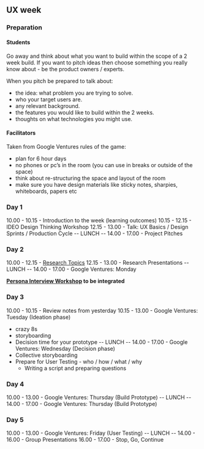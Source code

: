 ## UX week

### Preparation

#### Students

Go away and think about what you want to build within the scope of a 2 week build. If you want to pitch ideas then choose something you really know about - be the product owners / experts.

When you pitch be prepared to talk about:

- the idea: what problem you are trying to solve.
- who your target users are.
- any relevant background.
- the features you would like to build within the 2 weeks.
- thoughts on what technologies you might use.

#### Facilitators

Taken from Google Ventures rules of the game:

- plan for 6 hour days
- no phones or pc’s in the room (you can use in breaks or outside of the space)
- think about re-structuring the space and layout of the room
- make sure you have design materials like sticky notes, sharpies, whiteboards, papers etc

### Day 1

10.00 - 10.15 - Introduction to the week (learning outcomes)
10.15 - 12.15 - IDEO Design Thinking Workshop
12.15 - 13.00 - Talk: UX Basics / Design Sprints / Production Cycle
-- LUNCH --
14.00 - 17.00 - Project Pitches

### Day 2

10.00 - 12.15 - [Research Topics](./research-afternoon.md)
12.15 - 13.00 - Research Presentations
-- LUNCH --
14.00 - 17.00 - Google Ventures: Monday

**[Persona Interview Workshop](./persona-interview-workshop.md) to be integrated**

### Day 3

10.00 - 10.15 - Review notes from yesterday
10.15 - 13.00 - Google Ventures: Tuesday (Ideation phase)
- crazy 8s
- storyboarding
- Decision time for your prototype
-- LUNCH --
14.00 - 17.00 - Google Ventures: Wednesday (Decision phase)
- Collective storyboarding
- Prepare for User Testing - who / how / what / why
  - Writing a script and preparing questions

### Day 4

10.00 - 13.00 - Google Ventures: Thursday (Build Prototype)
-- LUNCH --
14.00 - 17.00 - Google Ventures: Thursday (Build Prototype)

### Day 5

10.00 - 13.00 - Google Ventures: Friday (User Testing)
-- LUNCH --
14.00 - 16.00 - Group Presentations
16.00 - 17.00 - Stop, Go, Continue
